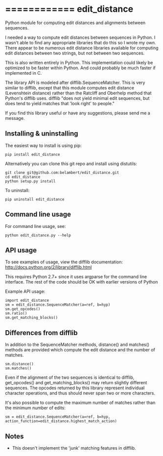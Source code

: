 ============
edit_distance
============

Python module for computing edit distances and alignments between sequences.

I needed a way to compute edit distances between sequences in Python.  I wasn't
able to find any appropriate libraries that do this so I wrote my own.  There
appear to be numerous edit distance libraries available for computing edit
distances between two strings, but not between two sequences.

This is also written entirely in Python.  This implementation could likely be
optimized to be faster within Python.  And could probably be much faster if
implemented in C.

The library API is modeled after difflib.SequenceMatcher.  This is very similar
to difflib, except that this module computes edit distance (Levenshtein distance)
rather than the Ratcliff and Oberhelp method that Python's difflib uses.  difflib
"does not yield minimal edit sequences, but does tend to yield matches that
'look right' to people."

If you find this library useful or have any suggestions, please send me a
message.


Installing & uninstalling
------------------

The easiest way to install is using pip:

    pip install edit_distance

Alternatively you can clone this git repo and install using distutils:

    git clone git@github.com:belambert/edit_distance.git
    cd edit_distance
    python setup.py install

To uninstall:

    pip uninstall edit_distance


Command line usage
------------------

For command line usage, see:

    python edit_distance.py --help


API usage
---------

To see examples of usage, view the difflib documentation:
http://docs.python.org/2/library/difflib.html

This requires Python 2.7+ since it uses argparse for the command line interface.  The rest of the code should be OK with earlier versions of Python

Example API usage:

    import edit_distance
    sm = edit_distance.SequenceMatcher(a=ref, b=hyp)
    sm.get_opcodes()
    sm.ratio()
    sm.get_matching_blocks()


Differences from difflib
------------------------

In addition to the SequenceMatcher methods, distance() and matches() methods are provided which compute the edit distance and the number of matches.

    sm.distance()
    sm.matches()

Even if the alignment of the two sequences is identical to difflib, get_opcodes() and get_matching_blocks() may return slightly different sequences.  The opcodes returned by this library represent individual character operations, and thus should never span two or more characters.

It's also possible to compute the maximum number of matches rather than the minimum number of edits:

    sm = edit_distance.SequenceMatcher(a=ref, b=hyp, action_function=edit_distance.highest_match_action)

Notes
-----

 * This doesn't implement the 'junk' matching features in difflib.
